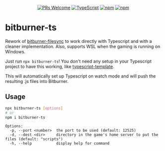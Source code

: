 <div align="center">

[![PRs Welcome](https://img.shields.io/badge/PRs-welcome-brightgreen.svg?style=flat-square)](http://makeapullrequest.com)
[![TypeScript](https://badgen.net/npm/types/env-var)](http://www.typescriptlang.org/)
[![npm](https://img.shields.io/npm/v/sync-bitburner)](https://www.npmjs.com/package/sync-bitburner)
[![npm](https://img.shields.io/npm/dw/sync-bitburner)](https://www.npmjs.com/package/sync-bitburner)

</div>

# bitburner-ts

Rework of [bitburner-filesync](https://github.com/bitburner-official/bitburner-filesync) to work directly with Typescript and with a cleaner implementation. Also, supports WSL when the gaming is running on Windows.

Just run `npx bitburner-ts`! You don't need any setup in your Typescript project to have this working, like [typescript-template](https://github.com/bitburner-official/typescript-template).

This will automatically set up Typescript on watch mode and will push the resulting .js files into Bitburner.

## Usage

```bash
npx bitburner-ts [options]
# or
npm i bitburner-ts
```

```
Options:
  -p, --port <number>  the port to be used (default: 12525)
  -d, --dest <dir>     directory in the game's home server to put the files (default: "scripts")
  -h, --help           display help for command
```

